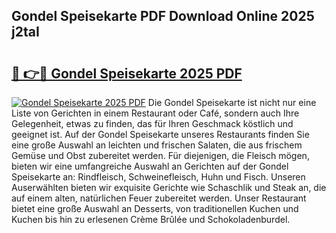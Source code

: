## Gondel Speisekarte PDF Download Online 2025 j2taI

# <h2><a href="http://gca5u7.nevu.top/?p=Gondel+Speisekarte">🔗 👉🔴 Gondel Speisekarte 2025 PDF</a></h2>

[![Gondel Speisekarte 2025 PDF](https://i.imgur.com/dBaPXMq.png)](http://gca5u7.nevu.top/?p=Gondel+Speisekarte)
Die Gondel Speisekarte ist nicht nur eine Liste von Gerichten in einem Restaurant oder Café, sondern auch Ihre Gelegenheit, etwas zu finden, das für Ihren Geschmack köstlich und geeignet ist. Auf der Gondel Speisekarte unseres Restaurants finden Sie eine große Auswahl an leichten und frischen Salaten, die aus frischem Gemüse und Obst zubereitet werden. Für diejenigen, die Fleisch mögen, bieten wir eine umfangreiche Auswahl an Gerichten auf der Gondel Speisekarte an: Rindfleisch, Schweinefleisch, Huhn und Fisch. Unseren Auserwählten bieten wir exquisite Gerichte wie Schaschlik und Steak an, die auf einem alten, natürlichen Feuer zubereitet werden. Unser Restaurant bietet eine große Auswahl an Desserts, von traditionellen Kuchen und Kuchen bis hin zu erlesenen Crème Brûlée und Schokoladenburdel.
